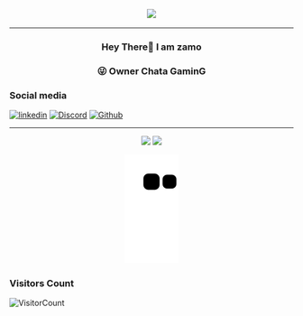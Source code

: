 <p align="center"> 
  <img src="https://octodex.github.com/images/daftpunktocat-thomas.gif" width=100px>
</p>


<hr>

<div align="center">
 
</div>
<h3 align="center"> Hey There👋 I am zamo</h1>
<h3 align="center" dir="rtl">Owner Chata GaminG  😜</h3>

                                                              

                                                         




### Social media
[![linkedin](https://skillicons.dev/icons?i=linkedin)](https://zamom.github.io/)
[![Discord](https://skillicons.dev/icons?i=discord)](https://discord.gg/chatagaming)
[![Github](https://skillicons.dev/icons?i=github)](https://github.com/zamom)


<hr>
<p align="center">
  <img width="400px" src="https://github-readme-stats.vercel.app/api?username=rashidwassan&count_private=true&show_icons=true&theme=material-palenight&hide_border=true&bg_color=1F222E" />
  <img width="400px" src="https://github-readme-streak-stats.herokuapp.com?user=rashidwassan&theme=material-palenight&hide_border=true&fire=C77800&ring=7C2AE8&background=1F222E" />
</p>
<div align="center"> <img src="https://raw.githubusercontent.com/muhiqsimui/muhiqsimui/output/github-contribution-grid-snake.svg" /></div>

 ### **Visitors Count**  
![VisitorCount](https://profile-counter.glitch.me/{Damantha126}/count.svg)
